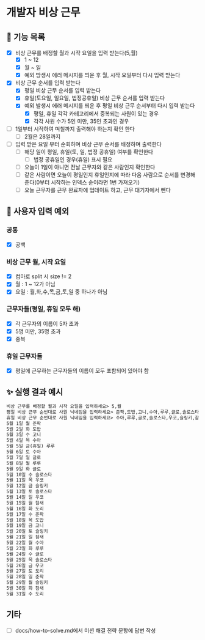 # 개발자 비상 근무

## 🎯 기능 목록

- [x] 비상 근무를 배정할 월과 시작 요일을 입력 받는다(5,월)
  - [x] 1 ~ 12
  - [x] 월 ~ 일
  - [x] 예외 방생시 에러 메시지를 띄운 후 월, 시작 요일부터 다시 입력 받는다
- [x] 비상 근무 순서를 입력 받는다
    - [x] 평일 비상 근무 순서를 입력 받는다
    - [x] 휴일(토요일, 일요일, 법정공휴일) 비상 근무 순서를 입력 받는다
    - [x] 예외 발생시 에러 메시지를 띄운 후 평일 비상 근무 순서부터 다시 입력 받는다
      - [x] 평일, 휴일 각각 카테고리에서 중복되는 사원이 있는 경우
      - [x] 각각 사원 수가 5인 미만, 35인 초과인 경우
- [ ] 1일부터 시작하여 며칠까지 출력해야 하는지 확인 한다
  - [ ] 2월은 28일까지
- [ ] 입력 받은 요일 부터 순회하며 비상 근무 순서를 배정하며 출력한다
  - [ ] 해당 일이 평일, 휴일(토, 일, 법정 공휴일) 여부를 확인한다
    - [ ] 법정 공휴일인 경우(휴일) 표시 필요
  - [ ] 오늘이 1일이 아니면 전날 근무자와 같은 사람인지 확인한다
  - [ ] 같은 사람이면 오늘이 평일인지 휴일인지에 따라 다음 사람으로 순서를 변경해준다(0부터 시작하는 인덱스 순이라면 1번 가져오기)
  - [ ] 오늘 근무자를 근무 완료자에 업데이트 하고, 근무 대기자에서 뺀다

## 👿 사용자 입력 예외
### 공통
- [x] 공백

### 비상 근무 월, 시작 요일
- [x] 컴마로 split 시 size != 2
- [x] 월 : 1 ~ 12가 아님
- [x] 요일 : 월,화,수,목,금,토,일 중 하나가 아님

### 근무자들(평일, 휴일 모두 해)
- [x] 각 근무자의 이름이 5자 초과
- [x] 5명 미만, 35명 초과
- [x] 중복

### 휴일 근무자들
- [x] 평일에 근무하는 근무자들의 이름이 모두 포함되어 있어야 함

## ✨ 실행 결과 예시

```markdown
비상 근무를 배정할 월과 시작 요일을 입력하세요> 5,월
평일 비상 근무 순번대로 사원 닉네임을 입력하세요> 준팍,도밥,고니,수아,루루,글로,솔로스타,우코,슬링키,참새,도리
휴일 비상 근무 순번대로 사원 닉네임을 입력하세요> 수아,루루,글로,솔로스타,우코,슬링키,참새,도리,준팍,도밥,고니
5월 1일 월 준팍
5월 2일 화 도밥
5월 3일 수 고니
5월 4일 목 수아
5월 5일 금(휴일) 루루
5월 6일 토 수아
5월 7일 일 글로
5월 8일 월 루루
5월 9일 화 글로
5월 10일 수 솔로스타
5월 11일 목 우코
5월 12일 금 슬링키
5월 13일 토 솔로스타
5월 14일 일 우코
5월 15일 월 참새
5월 16일 화 도리
5월 17일 수 준팍
5월 18일 목 도밥
5월 19일 금 고니
5월 20일 토 슬링키
5월 21일 일 참새
5월 22일 월 수아
5월 23일 화 루루
5월 24일 수 글로
5월 25일 목 솔로스타
5월 26일 금 우코
5월 27일 토 도리
5월 28일 일 준팍
5월 29일 월 슬링키
5월 30일 화 참새
5월 31일 수 도리
```

## 기타
- [ ] docs/how-to-solve.md에서 미션 해결 전략 문항에 답변 작성